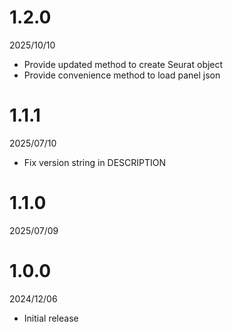 # 1.2.0
2025/10/10

* Provide updated method to create Seurat object
* Provide convenience method to load panel json


# 1.1.1
2025/07/10

* Fix version string in DESCRIPTION

# 1.1.0
2025/07/09

# 1.0.0
2024/12/06

* Initial release